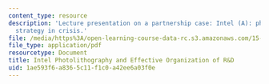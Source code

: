 ```yaml
---
content_type: resource
description: 'Lecture presentation on a partnership case: Intel (A): photolithography
  strategy in crisis.'
file: /media/https%3A/open-learning-course-data-rc.s3.amazonaws.com/15-912-technology-strategy-fall-2008/1ae593f6a8365c11f1c0a42ee6a03f0e_lec_06.pdf
file_type: application/pdf
resourcetype: Document
title: Intel Photolithography and Effective Organization of R&D
uid: 1ae593f6-a836-5c11-f1c0-a42ee6a03f0e
---
```

